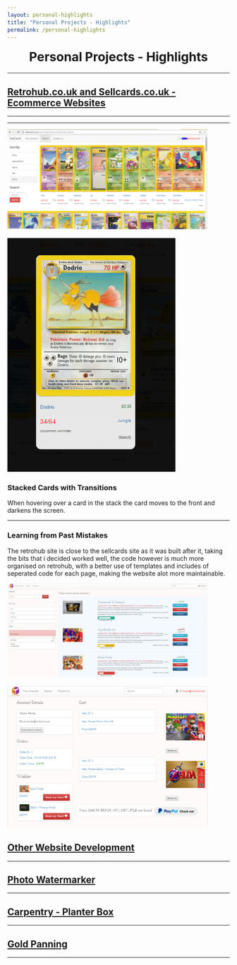 ```yaml
---
layout: personal-highlights
title: "Personal Projects - Highlights"
permalink: /personal-highlights
---
```


<h1 style="text-align:center;margin-top:20px;">Personal Projects - Highlights</h1>
<hr>
<div class="row">

<h2><a href="#">Retrohub.co.uk and Sellcards.co.uk - Ecommerce Websites</a></h2>
<hr>
</div>

<div class="row">
	<hr>
	<div class="col-xs-6">
		<img class="enlarge" src="SellcardsHome.PNG"  style="max-width:90%" max-height="350"><br /><br />
		<img class="enlarge" src="SellcardsHighlight.PNG"  style="max-width:90%" max-height="350">
	</div>
	<div class="col-xs-6">
		<h3>Stacked Cards with Transitions</h3>
		<p>When hovering over a card in the stack the card moves to the front and darkens the screen.</p>
	</div>
</div>

<div class="row">
	<hr>
	<div class="col-xs-6">
		<h3>Learning from Past Mistakes</h3>
		<p>The retrohub site is close to the sellcards site as it was built after it, taking the bits that i decided worked well, the code however is much more organised on retrohub, with a better use of templates and includes of seperated code for each page, making the website alot more maintainable.</p>
	</div>
  <div class="col-xs-6">
    <img class="enlarge" src="Retrohub.JPG"  style="max-width:90%" max-height="350"><br /><br />
		<img class="enlarge" src="RetrohubCart.png"  style="max-width:90%" max-height="350">
	</div>
</div>

<div class="row">
  
<h2><a href="#">Other Website Development</a></h2>
<hr>
</div>

<div class="row">
  
<h2><a href="#">Photo Watermarker</a></h2>
<hr>
</div>
<div class="row">
  
<h2><a href="#">Carpentry - Planter Box</a></h2>
<hr>
</div>

<div class="row">
  
<h2><a href="#">Gold Panning</a></h2>
<hr>
</div>


